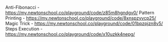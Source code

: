 Anti-Fibonacci - https://my.newtonschool.co/playground/code/z85m8hgndgv0/
Pattern Printing - https://my.newtonschool.co/playground/code/8xnspzyvcp25/
Magic Trick - https://my.newtonschool.co/playground/code/01bpzpjzn8v5/
Steps Execution - https://my.newtonschool.co/playground/code/x10uzkk4nepg/
